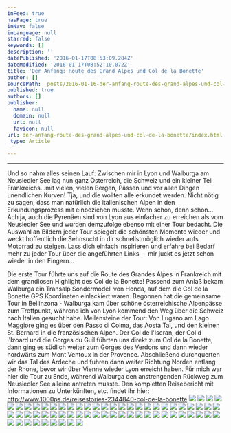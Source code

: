 ```yaml
---
inFeed: true
hasPage: true
inNav: false
inLanguage: null
starred: false
keywords: []
description: ''
datePublished: '2016-01-17T08:53:09.284Z'
dateModified: '2016-01-17T08:52:10.072Z'
title: 'Der Anfang: Route des Grand Alpes und Col de la Bonette'
author: []
sourcePath: _posts/2016-01-16-der-anfang-route-des-grand-alpes-und-col-de-la-bonette.md
published: true
authors: []
publisher:
  name: null
  domain: null
  url: null
  favicon: null
url: der-anfang-route-des-grand-alpes-und-col-de-la-bonette/index.html
_type: Article

---
```

****

Und so nahm alles seinen Lauf: Zwischen mir in Lyon und Walburga am Neusiedler See lag nun ganz Österreich, die Schweiz und ein kleiner Teil Frankreichs...mit vielen, vielen Bergen, Pässen und vor allen Dingen unendlichen Kurven! Tja, und die wollten alle erkundet werden. Nicht nötig zu sagen, dass man natürlich die italienischen Alpen in den Erkundungsprozess mit einbeziehen musste. Wenn schon, denn schon... Ach ja, auch die Pyrenäen sind von Lyon aus einfacher zu erreichen als vom Neusiedler See und wurden demzufolge ebenso mit einer Tour bedacht. Die Auswahl an Bildern jeder Tour spiegelt die schönsten Momente wieder und weckt hoffentlich die Sehnsucht in dir schnellstmöglich wieder aufs Motorrad zu steigen. Lass dich einfach inspirieren und erfahre bei Bedarf mehr zu jeder Tour über die angeführten Links -- mir juckt es jetzt schon wieder in den Fingern...

Die erste Tour führte uns auf die Route des Grandes Alpes in Frankreich mit dem grandiosen Highlight des Col de la Bonette! Passend zum Anlaß bekam Walburga ein Transalp Sondermodell von Honda, auf dem die Col de la Bonette GPS Koordinaten einlackiert waren. Begonnen hat die gemeinsame Tour in Bellinzona - Walburga kam über schöne österreichische Alpenpässe zum Treffpunkt, während ich von Lyon kommend den Weg über die Schweiz nach Italien gesucht habe. Meilensteine der Tour: Von Lugano am Lago Maggiore ging es über den Passo di Colma, das Aosta Tal, und den kleinen St. Bernard in die französischen Alpen. Der Col de l'Iseran, der Col d l'Izoard und die Gorges du Guil führten uns direkt zum Col de la Bonette, dann ging es südlich weiter zum Gorges des Verdons und dann wieder nordwärts zum Mont Ventoux in der Provence. Abschließend durchquerten wir das Tal des Ardeche und fuhren dann weiter Richtung Norden entlang der Rhone, bevor wir über Vienne wieder Lyon erreicht haben. Für mich war hier die Tour zu Ende, während Walburga den anstrengenden Rückweg zum Neusiedler See alleine antreten musste. Den kompletten Reisebericht mit Informationen zu Unterkünften, etc. findet ihr hier: http://www.1000ps.de/reisestories-2344840-col-de-la-bonette ![](https://s3-us-west-2.amazonaws.com/the-grid-img/p/b467bad1402e3aafcc74c672f6a0ff71d7176c9b.jpg)
![](https://the-grid-user-content.s3-us-west-2.amazonaws.com/9448e3d5-e9f7-4c44-bfb3-567dc68e8c63.JPG)
![](https://imgflo.herokuapp.com/graph/vahj1ThiexotieMo/d9bedff590f7fe2a132ba27a94563c97/croprotate.jpg?cropheight=600&cropwidth=800&degrees=0&input=https%3A%2F%2Fthe-grid-user-content.s3-us-west-2.amazonaws.com%2F76efbdd0-9314-4d7c-8974-7f1632bcebf6.JPG&x=0&y=0)
![](https://s3-us-west-2.amazonaws.com/the-grid-img/p/0e65295807200b0993af0efa0771bae3b840c59d.jpg)
![](https://s3-us-west-2.amazonaws.com/the-grid-img/p/8e91ab690cc9e460d2c05027e5fae26af8bb24ad.jpg)
![](https://s3-us-west-2.amazonaws.com/the-grid-img/p/093002e6d1236d3bf8694aa63078898f52a578aa.jpg)
![](https://s3-us-west-2.amazonaws.com/the-grid-img/p/ac1915db638a76b9ee15664a6ba4e4dae1149b35.jpg)
![](https://s3-us-west-2.amazonaws.com/the-grid-img/p/76f0707acbad9a17269e36f282536bcebe410aab.jpg)
![](https://s3-us-west-2.amazonaws.com/the-grid-img/p/de14672b6b5e1ea3aed1af55083a9e8ae180f304.jpg)
![](https://the-grid-user-content.s3-us-west-2.amazonaws.com/a83b1a50-49a1-4625-8df6-d5b0b6366a1b.JPG)
![](https://s3-us-west-2.amazonaws.com/the-grid-img/p/3781e96d21e7fde29564ac27785ca05ad53b38aa.jpg)
![](https://s3-us-west-2.amazonaws.com/the-grid-img/p/f90f517aa25230fefca28458d621b6f0ab1dfa85.jpg)
![](https://s3-us-west-2.amazonaws.com/the-grid-img/p/95e501087e2679094cb7ca740ad8cab6a42915df.jpg)
![](https://s3-us-west-2.amazonaws.com/the-grid-img/p/9a7004879ca2b10f24738fe3597e2703746891c9.jpg)
![](https://s3-us-west-2.amazonaws.com/the-grid-img/p/241cb54899e4ef46253097beb84b9ae9402c5cb2.jpg)
![](https://s3-us-west-2.amazonaws.com/the-grid-img/p/62bccff4526a0a8efd8cbb38b6487fc8f7dc75df.jpg)
![](https://s3-us-west-2.amazonaws.com/the-grid-img/p/a14f595725418915dbe9b6df0c1a423b1dcd7199.jpg)
![](https://s3-us-west-2.amazonaws.com/the-grid-img/p/47cbb6b9c376b2c9b72be621e7d1732e547dc692.jpg)
![](https://s3-us-west-2.amazonaws.com/the-grid-img/p/63318b8b1e203dd51196441eae2be8d3cdc10d35.jpg)
![](https://s3-us-west-2.amazonaws.com/the-grid-img/p/a27aa37ac9ed8034f4413e55f57679d74aa55317.jpg)
![](https://s3-us-west-2.amazonaws.com/the-grid-img/p/7f50b17876fa014792f0f1ab251f848366e3284b.jpg)
![](https://s3-us-west-2.amazonaws.com/the-grid-img/p/938714be8694964bba514a0d311ad49c801009e2.jpg)
![](https://s3-us-west-2.amazonaws.com/the-grid-img/p/52a3592dbaa15a294134be2d5dcbb143700a3a9f.jpg)
![](https://the-grid-user-content.s3-us-west-2.amazonaws.com/6f8f14b9-6c0d-4a58-aeca-b750b6c72b60.JPG)
![](https://s3-us-west-2.amazonaws.com/the-grid-img/p/76cffd862e38c766a130b995616371c6f2d790bd.jpg)
![](https://s3-us-west-2.amazonaws.com/the-grid-img/p/00642fe8712141d718857a1fe6d0a2e4ed8fbf8d.jpg)
![](https://s3-us-west-2.amazonaws.com/the-grid-img/p/11db234fe5a704c4ac07bbe5474be127696e8310.jpg)
![](https://s3-us-west-2.amazonaws.com/the-grid-img/p/2624de8c9aac61fdbbb20822fea584d897e04e7f.jpg)
![](https://s3-us-west-2.amazonaws.com/the-grid-img/p/8b8080e1c9d499435cd85387b5f572662f771c11.jpg)
![](https://s3-us-west-2.amazonaws.com/the-grid-img/p/b50b02ff56ae788ebb708300715fb4ca89595d66.jpg)
![](https://s3-us-west-2.amazonaws.com/the-grid-img/p/c3efc8c8ea86a0ac02be7f251f43f6db4067490a.jpg)
![](https://the-grid-user-content.s3-us-west-2.amazonaws.com/011cf318-59a6-4904-a282-9b9f5e17ef73.JPG)
![](https://s3-us-west-2.amazonaws.com/the-grid-img/p/52d500e50de954a06f51785087319c99abdac016.jpg)
![](https://s3-us-west-2.amazonaws.com/the-grid-img/p/78f1a0d7ed6d6a3c6278049348a09a6c92348a68.jpg)
![](https://s3-us-west-2.amazonaws.com/the-grid-img/p/15affde180dd839f9548cf2476dfa68321ca037a.jpg)
![](https://s3-us-west-2.amazonaws.com/the-grid-img/p/70b33f38c1e66b06854bb9c5ba8455c02388f883.jpg)
![](https://s3-us-west-2.amazonaws.com/the-grid-img/p/6d6e30eacf9b58c02eef265d45edf41c8a3eb936.jpg)
![](https://s3-us-west-2.amazonaws.com/the-grid-img/p/38a2f9f3eb7bbc70a145d6f924cdb0dee555dbb6.jpg)
![](https://s3-us-west-2.amazonaws.com/the-grid-img/p/863a6dee5ea93bbd6d9d64b3b94bd9b2f4c7607f.jpg)
![](https://s3-us-west-2.amazonaws.com/the-grid-img/p/7c2da94aafc38bec18f38c5e28c28e81c1784ca9.jpg)
![](https://s3-us-west-2.amazonaws.com/the-grid-img/p/c1837f06370ba8d7d375323e5b052464ceeb16da.jpg)
![](https://s3-us-west-2.amazonaws.com/the-grid-img/p/e5930ae972b0f9f6f7e83bb9e6acb63b3bf27dc3.jpg)
![](https://s3-us-west-2.amazonaws.com/the-grid-img/p/47d18fdc12bddf75304293d400c100831d531307.jpg)
![](https://s3-us-west-2.amazonaws.com/the-grid-img/p/79a28a99196ac5cea351c03963ef7dc866ef0a06.jpg)
![](https://s3-us-west-2.amazonaws.com/the-grid-img/p/f7da2d7edfd943a15c8c3ef895c41b59a3565810.jpg)
![](https://s3-us-west-2.amazonaws.com/the-grid-img/p/14e568760eff997350cf5ce174bd139bb57c6e67.jpg)
![](https://s3-us-west-2.amazonaws.com/the-grid-img/p/90b092f35164494a3114ff3e5dc66c33585bd1d1.jpg)
![](https://s3-us-west-2.amazonaws.com/the-grid-img/p/1fa8193e40e2116ab4f5e7a4da769e34ac231b33.jpg)
![](https://s3-us-west-2.amazonaws.com/the-grid-img/p/f2bc65222e17b0ff26275e290e824c2212ce80ee.jpg)
![](https://s3-us-west-2.amazonaws.com/the-grid-img/p/8837540c1e09a553d6515b5496164ef9d78bf43a.jpg)
![](https://s3-us-west-2.amazonaws.com/the-grid-img/p/e91b4cd352ccf2ef338118f72e0d7662b36032fd.jpg)
![](https://s3-us-west-2.amazonaws.com/the-grid-img/p/caac71a91c4d395f47a6b752ef2ee1a1ef03b381.jpg)
![](https://the-grid-user-content.s3-us-west-2.amazonaws.com/eeb952fc-9639-4bd5-8ecf-efdc9fce9d0a.JPG)
![](https://s3-us-west-2.amazonaws.com/the-grid-img/p/0c492377a0278df9ed593f802640499e98422638.jpg)
![](https://the-grid-user-content.s3-us-west-2.amazonaws.com/9840f91e-d0e6-4ca2-9f5b-0be6a436621c.JPG)
![](https://s3-us-west-2.amazonaws.com/the-grid-img/p/cfb3a544fd464cbc33c0c6b3fbc5adad1c656060.jpg)
![](https://s3-us-west-2.amazonaws.com/the-grid-img/p/508bfa525455bf09fa9d4086e5bd3b18b6f67cac.jpg)
![](https://s3-us-west-2.amazonaws.com/the-grid-img/p/14c55cc007377ae58bf380153c9aa3245a43cf2e.jpg)
![](https://s3-us-west-2.amazonaws.com/the-grid-img/p/e1bd105a9b4d4d139e0af062149552d58d9c27ea.jpg)
![](https://s3-us-west-2.amazonaws.com/the-grid-img/p/e58e104ed909f5800da0dda658023f61e4e39636.jpg)
![](https://s3-us-west-2.amazonaws.com/the-grid-img/p/b6acd02dd239ca82c9dbfb997ecbbed1df0761fd.jpg)
![](https://s3-us-west-2.amazonaws.com/the-grid-img/p/1fe5b08b4e749024c906d932f9bc61c923f05501.jpg)
![](https://s3-us-west-2.amazonaws.com/the-grid-img/p/912414440e5c6b7567c17782a38f760a34695020.jpg)